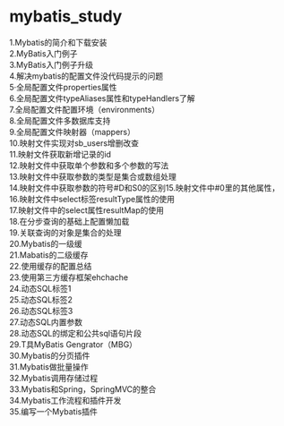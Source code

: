 # mybatis_study</br>
1.Mybatis的简介和下载安装</br>
2.MyBatis入门例子</br>
3.MyBatis入门例子升级</br>
4.解决mybatis的配置文件没代码提示的问题</br>
5·全局配置文件properties属性</br>
6.全局配置文件typeAliases属性和typeHandlers了解</br>
7.全局配置文件配置环境（environments）</br>
8.全局配置文件多数据库支持</br>
9.全局配置文件映射器（mappers）</br>
10.映射文件实现对sb_users增删改查</br>
11.映射文件获取新增记录的id</br>
12.映射文件中获取单个参数和多个参数的写法</br>
13.映射文件中获取参数的类型是集合或数组处理</br>
14.映射文件中获取参数的符号#D和S0的区别15.映射文件中#0里的其他属性，</br>
16.映射文件中select标签resultType属性的使用</br>
17.映射文件中的select属性resultMap的使用</br>
18.在分步查询的基础上配置懒加载</br>
19.关联查询的对象是集合的处理</br>
20.Mybatis的一级缓</br>
21.Mabatis的二级缓存</br>
22.使用缓存的配置总结</br>
23.使用第三方缓存框架ehchache</br>
24.动态SQL标签1</br>
25.动态SQL标签2</br>
26.动态SQL标签3</br>
27.动态SQL内置参数</br>
28.动态SQL的绑定和公共sql语句片段</br>
29.T具MyBatis Gengrator（MBG）</br>
30.Mybatis的分页插件</br>
31.Mybatis做批量操作</br>
32.Mybatis调用存储过程</br>
33.Mybatis和Spring，SpringMVC的整合</br>
34.Mybatis工作流程和插件开发</br>
35.编写一个Mybatis插件</br>
